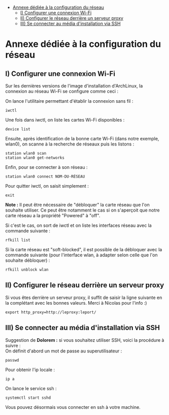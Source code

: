    * [Annexe dédiée à la configuration du réseau](#annexe-dédiée-à-la-configuration_du-réseau)
      * [I) Configurer une connexion Wi-Fi](#i-configurer-une-connexion-wi-fi)<br>
      * [II) Configurer le réseau derrière un serveur proxy](#ii-configurer-le-réseau-derrière-un-serveur-proxy)
      * [III) Se connecter au média d'installation via SSH](#iii-installons-lenvironnement-de-bureau)<br>


Annexe dédiée à la configuration du réseau
=================================================

I) Configurer une connexion Wi-Fi
------------------------------------

Sur les dernières versions de l'image d'installation d'ArchLinux, la connexion au réseau Wi-Fi se configure comme ceci :

On lance l'utilitaire permettant d'établir la connexion sans fil :

```
iwctl
```

Une fois dans iwctl, on liste les cartes Wi-Fi disponibles :

```
device list
```

Ensuite, après identification de la bonne carte Wi-Fi (dans notre exemple, wlan0), on scanne à la recherche de réseaux puis les listons :

```
station wlan0 scan
station wlan0 get-networks
````

Enfin, pour se connecter à son réseau :

```
station wlan0 connect NOM-DU-RÉSEAU
```

Pour quitter iwctl, on saisit simplement :

```
exit
``` 

**Note :** Il peut être nécessaire de "débloquer" la carte réseau que l'on souhaite utiliser. Ce peut être notamment le cas si on s'aperçoit que notre carte réseau a la propriété "Powered" à "off".

Si c'est le cas, on sort de iwctl et on liste les interfaces réseau avec la commande suivante :

```
rfkill list
```
Si la carte réseau est "soft-blocked", il est possible de la débloquer avec la commande suivante (pour l'interface wlan, à adapter selon celle que l'on souhaite débloquer) :

```
rfkill unblock wlan
```

II) Configurer le réseau derrière un serveur proxy
------------------------------------------------------

Si vous êtes derrière un serveur proxy, il suffit de saisir la ligne suivante en la complétant avec les bonnes valeurs. Merci à Nicolas pour l'info :)

```
export http_proxy=http://leproxy:leport/
```

III) Se connecter au média d'installation via SSH
-----------------------------------------------------------------

Suggestion de **Dolorem :** si vous souhaitez utiliser SSH, voici la procédure à suivre :  
On définit d'abord un mot de passe au superutilisateur :

```
passwd
```

Pour obtenir l'ip locale :

```
ip a
```

On lance le service ssh :

```
systemctl start sshd
```

Vous pouvez désormais vous connecter en ssh à votre machine.
